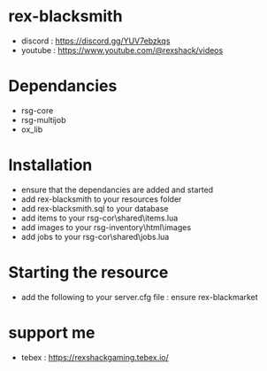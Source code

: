 # rex-blacksmith
- discord : https://discord.gg/YUV7ebzkqs
- youtube : https://www.youtube.com/@rexshack/videos

# Dependancies
- rsg-core
- rsg-multijob
- ox_lib

# Installation
- ensure that the dependancies are added and started
- add rex-blacksmith to your resources folder
- add rex-blacksmith.sql to your database
- add items to your rsg-cor\shared\items.lua
- add images to your rsg-inventory\html\images
- add jobs to your rsg-cor\shared\jobs.lua

# Starting the resource
- add the following to your server.cfg file : ensure rex-blackmarket

# support me
- tebex : https://rexshackgaming.tebex.io/